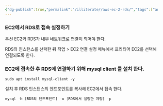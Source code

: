```yaml
---
{"dg-publish":true,"permalink":"/illiterate//aws-ec-2-rds/","tags":["aws"],"noteIcon":"","created":"2025-02-07","updated":"2025-02-07"}
---
```


### EC2에서 RDS로 접속 설정하기

우선 EC2와 RDS가 내부 네트워크로 연결이 되어야 한다.

RDS의 인스턴스를 선택한 뒤 작업 > EC2 연결 설정 메뉴에서 프리티어 EC2를 선택해 연결되도록 한다.

### EC2에 접속한 후 RDS에 연결하기 위해 mysql client 를 설치 한다.

```
sudo apt install mysql-client -y
```

설치 후 RDS 인스턴스의 엔드포인트를 복사해 EC2에서 접속 한다.

```
mysql -h [RDS의 엔드포인트] -u [RDS에서 설정한 계정] -p
```
